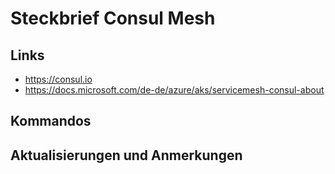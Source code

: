 # Steckbrief Consul Mesh

## Links

* https://consul.io 
* https://docs.microsoft.com/de-de/azure/aks/servicemesh-consul-about 

## Kommandos

## Aktualisierungen und Anmerkungen